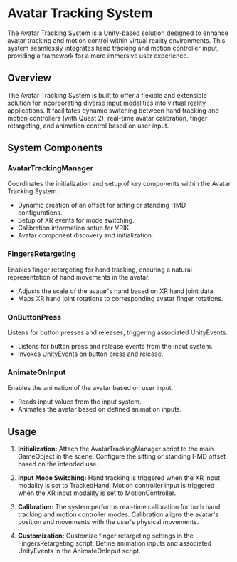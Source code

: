 # Avatar Tracking System

The Avatar Tracking System is a Unity-based solution designed to enhance avatar tracking and motion control within virtual reality environments. This system seamlessly integrates hand tracking and motion controller input, providing a framework for a more immersive user experience.

## Overview

The Avatar Tracking System is built to offer a flexible and extensible solution for incorporating diverse input modalities into virtual reality applications. It facilitates dynamic switching between hand tracking and motion controllers (with Quest 2), real-time avatar calibration, finger retargeting, and animation control based on user input.

## System Components

### AvatarTrackingManager

Coordinates the initialization and setup of key components within the Avatar Tracking System.

- Dynamic creation of an offset for sitting or standing HMD configurations.
- Setup of XR events for mode switching.
- Calibration information setup for VRIK.
- Avatar component discovery and initialization.

### FingersRetargeting

Enables finger retargeting for hand tracking, ensuring a natural representation of hand movements in the avatar.

- Adjusts the scale of the avatar's hand based on XR hand joint data.
- Maps XR hand joint rotations to corresponding avatar finger rotations.

### OnButtonPress

Listens for button presses and releases, triggering associated UnityEvents.

- Listens for button press and release events from the input system.
- Invokes UnityEvents on button press and release.

### AnimateOnInput

Enables the animation of the avatar based on user input.

- Reads input values from the input system.
- Animates the avatar based on defined animation inputs.

## Usage

1. **Initialization:** Attach the AvatarTrackingManager script to the main GameObject in the scene. Configure the sitting or standing HMD offset based on the intended use.

2. **Input Mode Switching:** Hand tracking is triggered when the XR input modality is set to TrackedHand. Motion controller input is triggered when the XR input modality is set to MotionController.

3. **Calibration:** The system performs real-time calibration for both hand tracking and motion controller modes. Calibration aligns the avatar's position and movements with the user's physical movements.

4. **Customization:** Customize finger retargeting settings in the FingersRetargeting script. Define animation inputs and associated UnityEvents in the AnimateOnInput script.
